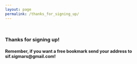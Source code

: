 ```yaml
---
layout: page
permalink: /thanks_for_signing_up/
---
```

<h3 style="text-align:centered;padding-top:30px;">Thanks for signing up!</h3>
<h4>Remember, if you want a free bookmark send your address to sif.sigmars@gmail.com!</h4>
